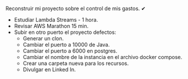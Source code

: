 Reconstruir mi proyecto sobre el control de mis gastos. ✔
* Estudiar Lambda Streams - 1 hora.
* Revisar AWS Marathon 15 min.
* Subir en otro puerto el proyecto defectos:
	* Generar un clon.
	* Cambiar el puerto a 10000 de Java.
	* Cambiar el puerto a 6000 en postgres.
	* Cambiar el nombre de la instancia en el archivo docker compose.
	* Crear una carpeta nueva para los recursos.
	* Divulgar en Linked In.